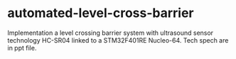 # automated-level-cross-barrier
Implementation a level crossing barrier system with ultrasound sensor technology HC-SR04 linked to a STM32F401RE Nucleo-64. Tech spech are in ppt file.
